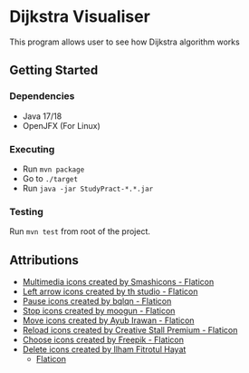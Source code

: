 # Dijkstra Visualiser

This program allows user to see how Dijkstra algorithm works

## Getting Started

### Dependencies

* Java 17/18
* OpenJFX (For Linux)

### Executing

* Run ```mvn package```
* Go to ```./target```
* Run ```java -jar StudyPract-*.*.jar```

### Testing

Run ```mvn test``` from root of the project.

## Attributions

* <a href="https://www.flaticon.com/free-icons/multimedia" title="multimedia icons">Multimedia icons created by
  Smashicons - Flaticon</a>
* <a href="https://www.flaticon.com/free-icons/left-arrow" title="left arrow icons">Left arrow icons created by th
  studio - Flaticon</a>
* <a href="https://www.flaticon.com/free-icons/pause" title="pause icons">Pause icons created by bqlqn - Flaticon</a>
* <a href="https://www.flaticon.com/free-icons/stop" title="stop icons">Stop icons created by moogun - Flaticon</a>
* <a href="https://www.flaticon.com/free-icons/move" title="move icons">Move icons created by Ayub Irawan - Flaticon</a>
* <a href="https://www.flaticon.com/free-icons/reload" title="reload icons">Reload icons created by Creative Stall
  Premium - Flaticon</a>
* <a href="https://www.flaticon.com/free-icons/choose" title="choose icons">Choose icons created by Freepik -
  Flaticon</a>
* <a href="https://www.flaticon.com/free-icons/delete" title="delete icons">Delete icons created by Ilham Fitrotul Hayat
  - Flaticon</a>
